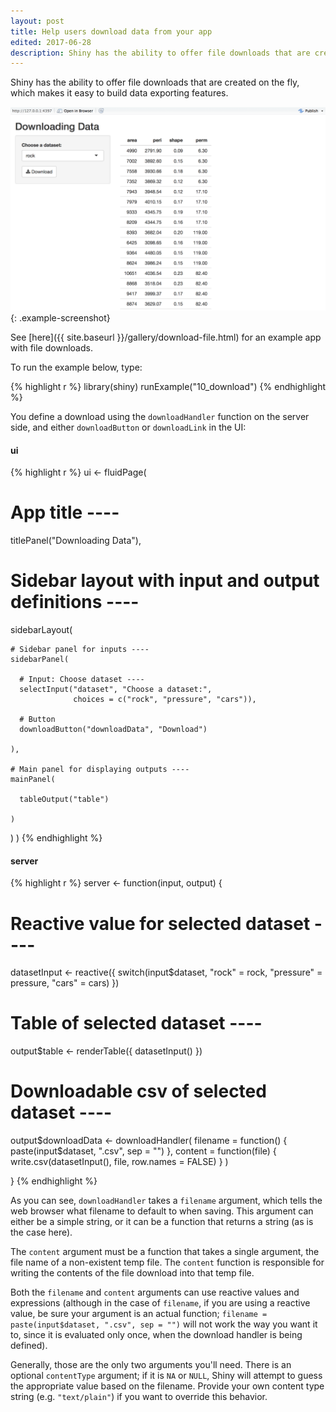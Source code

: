 ```yaml
---
layout: post
title: Help users download data from your app
edited: 2017-06-28
description: Shiny has the ability to offer file downloads that are created on the fly, which makes it easy to build data exporting features.
---
```


Shiny has the ability to offer file downloads that are created on the fly, which makes it easy to build data exporting features. 

![Downloading Data Screenshot](../../images/examples/10_download.png){: .example-screenshot}

See [here]({{ site.baseurl }}/gallery/download-file.html) for an example app with file downloads.

To run the example below, type:

{% highlight r %}
library(shiny)
runExample("10_download")
{% endhighlight %}

You define a download using the `downloadHandler` function on the server side, and either `downloadButton` or `downloadLink` in the UI:

#### ui

{% highlight r %}
ui <- fluidPage(

  # App title ----
  titlePanel("Downloading Data"),

  # Sidebar layout with input and output definitions ----
  sidebarLayout(

    # Sidebar panel for inputs ----
    sidebarPanel(

      # Input: Choose dataset ----
      selectInput("dataset", "Choose a dataset:",
                  choices = c("rock", "pressure", "cars")),

      # Button
      downloadButton("downloadData", "Download")

    ),

    # Main panel for displaying outputs ----
    mainPanel(

      tableOutput("table")

    )

  )
)
{% endhighlight %}

#### server

{% highlight r %}
server <- function(input, output) {

  # Reactive value for selected dataset ----
  datasetInput <- reactive({
    switch(input$dataset,
           "rock" = rock,
           "pressure" = pressure,
           "cars" = cars)
  })

  # Table of selected dataset ----
  output$table <- renderTable({
    datasetInput()
  })

  # Downloadable csv of selected dataset ----
  output$downloadData <- downloadHandler(
    filename = function() {
      paste(input$dataset, ".csv", sep = "")
    },
    content = function(file) {
      write.csv(datasetInput(), file, row.names = FALSE)
    }
  )

}
{% endhighlight %}

As you can see, `downloadHandler` takes a `filename` argument, which tells the web browser what filename to default to when saving. This argument can either be a simple string, or it can be a function that returns a string (as is the case here).

The `content` argument must be a function that takes a single argument, the file name of a non-existent temp file. The `content` function is responsible for writing the contents of the file download into that temp file.

Both the `filename` and `content` arguments can use reactive values and expressions (although in the case of `filename`, if you are using a reactive value, be sure your argument is an actual function; `filename = paste(input$dataset, ".csv", sep = "")` will not work the way you want it to, since it is evaluated only once, when the download handler is being defined).

Generally, those are the only two arguments you'll need. There is an optional `contentType` argument; if it is `NA` or `NULL`, Shiny will attempt to guess the appropriate value based on the filename. Provide your own content type string (e.g. `"text/plain"`) if you want to override this behavior.
